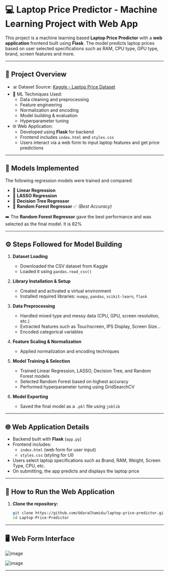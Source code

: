 # 💻 Laptop Price Predictor - Machine Learning Project with Web App

This project is a machine learning based **Laptop Price Predictor** with a **web application** frontend built using **Flask**. The model predicts laptop prices based on user selected specifications such as RAM, CPU type, GPU type, brand, screen features and more.

---

## 📌 Project Overview

- 📊 Dataset Source: [Kaggle - Laptop Price Dataset](https://www.kaggle.com/)
- 🔧 ML Techniques Used:
  - Data cleaning and preprocessing
  - Feature engineering
  - Normalization and encoding
  - Model building & evaluation
  - Hyperparameter tuning
- 🌐 Web Application:
  - Developed using **Flask** for backend
  - Frontend includes `index.html` and `styles.css`
  - Users interact via a web form to input laptop features and get price predictions

---

## 🧠 Models Implemented

The following regression models were trained and compared:
- 🔹 **Linear Regression**
- 🔹 **LASSO Regression**
- 🔹 **Decision Tree Regressor**
- 🔹 **Random Forest Regressor** ✅ *(Best Accuracy)*

➡️ The **Random Forest Regressor** gave the best performance and was selected as the final model. It is 82%

---

## ⚙️ Steps Followed for Model Building

1. **Dataset Loading**  
   - Downloaded the CSV dataset from Kaggle  
   - Loaded it using `pandas.read_csv()`

2. **Library Installation & Setup**  
   - Created and activated a virtual environment  
   - Installed required libraries: `numpy`, `pandas`, `scikit-learn`, `flask`

3. **Data Preprocessing**
   - Handled mixed type and messy data (CPU, GPU, screen resolution, etc.)
   - Extracted features such as Touchscreen, IPS Display, Screen Size...
   - Encoded categorical variables 

4. **Feature Scaling & Normalization**
   - Applied normalization and encoding techniques

5. **Model Training & Selection**
   - Trained Linear Regression, LASSO, Decision Tree, and Random Forest models
   - Selected Random Forest based on highest accuracy
   - Performed hyperparameter tuning using GridSearchCV

6. **Model Exporting**
   - Saved the final model as a `.pkl` file using `joblib`

---

## 🌐 Web Application Details

- Backend built with **Flask** (`app.py`)
- Frontend includes:
  - `index.html` (web form for user input)
  - `styles.css` (styling for UI)
- Users select laptop specifications such as Brand, RAM, Weight, Screen Type, CPU, etc.
- On submitting, the app predicts and displays the laptop price

---

## 🚀 How to Run the Web Application

1. **Clone the repository:**
   ```bash
   git clone https://github.com/UdaraChamidu/laptop-price-predictor.git
   cd Laptop-Price-Predictor

---



## 🖥️ Web Form Interface

![image](https://github.com/user-attachments/assets/f48ea3e4-ede3-487f-b380-beff05b12229)

![image](https://github.com/user-attachments/assets/159227d9-e2b8-434f-9dfe-483db504ee3f)

---




